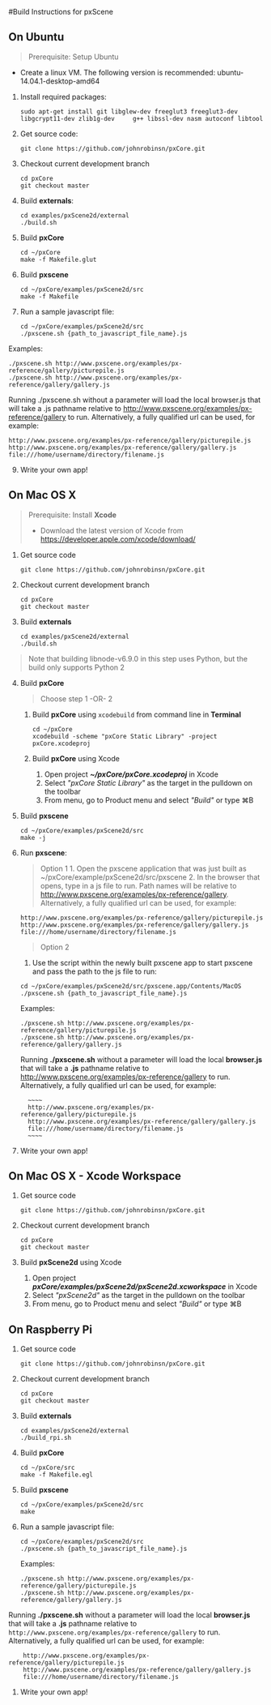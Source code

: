 #Build Instructions for pxScene

## On Ubuntu
>Prerequisite:  Setup Ubuntu
   * Create a linux VM.  The following version is recommended:  ubuntu-14.04.1-desktop-amd64
   
1. Install required packages:
    
    ~~~~
    sudo apt-get install git libglew-dev freeglut3 freeglut3-dev libgcrypt11-dev zlib1g-dev     g++ libssl-dev nasm autoconf libtool
    ~~~~

1. Get source code:

    ~~~~
    git clone https://github.com/johnrobinsn/pxCore.git
    ~~~~
  
1. Checkout current development branch

    ~~~~
    cd pxCore
    git checkout master
    ~~~~

1. Build **externals**:
    ~~~~
    cd examples/pxScene2d/external
    ./build.sh
    ~~~~

1. Build **pxCore**

    ~~~~
    cd ~/pxCore 
    make -f Makefile.glut
    ~~~~

1. Build **pxscene**

    ~~~~
    cd ~/pxCore/examples/pxScene2d/src
    make -f Makefile
    ~~~~

1. Run a sample javascript file:

    ~~~~
    cd ~/pxCore/examples/pxScene2d/src
    ./pxscene.sh {path_to_javascript_file_name}.js
    ~~~~
Examples:
  ~~~~
./pxscene.sh http://www.pxscene.org/examples/px-reference/gallery/picturepile.js
./pxscene.sh http://www.pxscene.org/examples/px-reference/gallery/gallery.js
  ~~~~
Running ./pxscene.sh without a parameter will load the local browser.js that will take a .js pathname relative to http://www.pxscene.org/examples/px-reference/gallery to run.  Alternatively, a fully qualified url can be used, for example:
  ~~~~
http://www.pxscene.org/examples/px-reference/gallery/picturepile.js
http://www.pxscene.org/examples/px-reference/gallery/gallery.js
file:///home/username/directory/filename.js
  ~~~~
9. Write your own app!


## On Mac OS X 

>Prerequisite:  Install **Xcode**
>   * Download the latest version of Xcode from https://developer.apple.com/xcode/download/

1. Get source code

    ~~~~
    git clone https://github.com/johnrobinsn/pxCore.git
    ~~~~
  
2. Checkout current development branch

    ~~~~
    cd pxCore
    git checkout master
    ~~~~
  
3. Build **externals**
  
    ~~~~
    cd examples/pxScene2d/external
    ./build.sh
    ~~~~

> Note that building libnode-v6.9.0 in this step uses Python, but the build only supports Python 2

4. Build **pxCore**
    > Choose step  1 -OR- 2

   1. Build **pxCore** using `xcodebuild` from command line in **Terminal**
  
      ~~~~
      cd ~/pxCore
      xcodebuild -scheme "pxCore Static Library" -project pxCore.xcodeproj
      ~~~~

   2. Build **pxCore** using Xcode
      1. Open project **_~/pxCore/pxCore.xcodeproj_** in Xcode
      2. Select _"pxCore Static Library"_ as the target in the pulldown on the toolbar
      3. From menu, go to Product menu and select _"Build"_ or type  ⌘B
    

5. Build **pxscene**

     ~~~~
     cd ~/pxCore/examples/pxScene2d/src
     make -j
     ~~~~
  
6. Run **pxscene**: 
   > Option 1
        1. Open the pxscene application that was just built as ~/pxCore/example/pxScene2d/src/pxscene
        2. In the browser that opens, type in a js file to run.  Path names will be relative to http://www.pxscene.org/examples/px-reference/gallery. Alternatively, a fully qualified url can be used, for example:
 
     ~~~~
     http://www.pxscene.org/examples/px-reference/gallery/picturepile.js
     http://www.pxscene.org/examples/px-reference/gallery/gallery.js
     file:///home/username/directory/filename.js
     ~~~~
    
   > Option 2
      1. Use the script within the newly built pxscene app to start pxscene and pass the path to the js file to run:
 
      ~~~~ 
      cd ~/pxCore/examples/pxScene2d/src/pxscene.app/Contents/MacOS
      ./pxscene.sh {path_to_javascript_file_name}.js
      ~~~~
   Examples:
    ~~~~
    ./pxscene.sh http://www.pxscene.org/examples/px-reference/gallery/picturepile.js
    ./pxscene.sh http://www.pxscene.org/examples/px-reference/gallery/gallery.js
    ~~~~

     Running **./pxscene.sh** without a parameter will load the local **browser.js** that will take a **.js** pathname relative to http://www.pxscene.org/examples/px-reference/gallery to run.  Alternatively, a fully qualified url can be used, for example:
  
         ~~~~
         http://www.pxscene.org/examples/px-reference/gallery/picturepile.js
         http://www.pxscene.org/examples/px-reference/gallery/gallery.js
         file:///home/username/directory/filename.js
         ~~~~
  
7. Write your own app!


## On Mac OS X - Xcode Workspace 

1. Get source code
  
   ~~~~
   git clone https://github.com/johnrobinsn/pxCore.git
   ~~~~
  
2. Checkout current development branch
   ~~~~
   cd pxCore
   git checkout master
   ~~~~
  
 2. Build **pxScene2d** using Xcode
      1. Open project **_pxCore/examples/pxScene2d/pxScene2d.xcworkspace_** in Xcode
      2. Select _"pxScene2d"_ as the target in the pulldown on the toolbar
      3. From menu, go to Product menu and select _"Build"_ or type  ⌘B


## On Raspberry Pi


1. Get source code
  
   ~~~~
   git clone https://github.com/johnrobinsn/pxCore.git
   ~~~~
  
2. Checkout current development branch
   ~~~~
   cd pxCore
   git checkout master
   ~~~~
  
3. Build **externals**
   ~~~~
   cd examples/pxScene2d/external
   ./build_rpi.sh
   ~~~~

1. Build **pxCore**

   ~~~~
   cd ~/pxCore/src
   make -f Makefile.egl
   ~~~~

1. Build **pxscene**

   ~~~~
   cd ~/pxCore/examples/pxScene2d/src
   make
   ~~~~

1. Run a sample javascript file:
  
   ~~~~
   cd ~/pxCore/examples/pxScene2d/src
   ./pxscene.sh {path_to_javascript_file_name}.js
   ~~~~
    Examples:
   ~~~~
   ./pxscene.sh http://www.pxscene.org/examples/px-reference/gallery/picturepile.js
   ./pxscene.sh http://www.pxscene.org/examples/px-reference/gallery/gallery.js
   ~~~~

Running **./pxscene.sh** without a parameter will load the local **browser.js** that will take a **.js** pathname relative to `http://www.pxscene.org/examples/px-reference/gallery` to run.  Alternatively, a fully qualified url can be used, for example:

~~~~
    http://www.pxscene.org/examples/px-reference/gallery/picturepile.js
    http://www.pxscene.org/examples/px-reference/gallery/gallery.js
    file:///home/username/directory/filename.js
~~~~
   
1. Write your own app!


